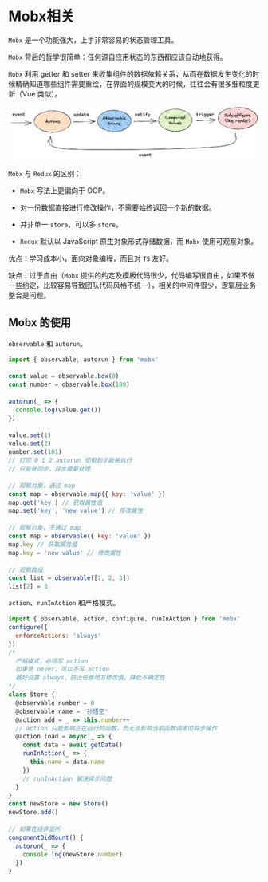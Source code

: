 # Mobx相关

`Mobx` 是一个功能强大，上手非常容易的状态管理工具。

`Mobx` 背后的哲学很简单：任何源自应用状态的东西都应该自动地获得。

`Mobx` 利用 getter 和 setter 来收集组件的数据依赖关系，从而在数据发生变化的时候精确知道哪些组件需要重绘，在界面的规模变大的时候，往往会有很多细粒度更新（Vue 类似）。

![mobx流程图](./img/mobx_process.png)

`Mobx` 与 `Redux` 的区别：

- `Mobx` 写法上更偏向于 OOP。

- 对一份数据直接进行修改操作，不需要始终返回一个新的数据。

- 并非单一 `store`，可以多 `store`。

- `Redux` 默认以 JavaScript 原生对象形式存储数据，而 `Mobx` 使用可观察对象。

优点：学习成本小，面向对象编程，而且对 `TS` 友好。

缺点：过于自由（`Mobx` 提供的约定及模板代码很少，代码编写很自由，如果不做一些约定，比较容易导致团队代码风格不统一），相关的中间件很少，逻辑层业务整合是问题。

## Mobx 的使用

`observable` 和 `autorun`。

```js
import { observable, autorun } from 'mobx'

const value = observable.box(0)
const number = observable.box(100)

autorun(_ => {
  console.log(value.get())
})

value.set(1)
value.set(2)
number.set(101)
// 打印 0 1 2 autorun 使用到才能被执行
// 只能是同步，异步需要处理

// 观察对象，通过 map
const map = observable.map({ key: 'value' })
map.get('key') // 获取属性值
map.set('key', 'new value') // 修改属性

// 观察对象，不通过 map
const map = observable({ key: 'value' })
map.key // 获取属性值
map.key = 'new value' // 修改属性

// 观察数组
const list = observable([1, 2, 3])
list[2] = 3
```

`action`、`runInAction` 和严格模式。

```js
import { observable, action, configure, runInAction } from 'mobx'
configure({
  enforceActions: 'always'
})
/*
  严格模式，必须写 action
  如果是 never，可以不写 action
  最好设置 always，防止任意地方修改值，降低不确定性
*/
class Store {
  @observable number = 0
  @observable name = '孙悟空'
  @action add = _ => this.number++
  // action 只能影响正在运行的函数，而无法影响当前函数调用的异步操作
  @action load = async _ => {
    const data = await getData()
    runInAction(_ => {
      this.name = data.name
    })
    // runInAction 解决异步问题
  }
}
const newStore = new Store()
newStore.add()

// 如果在组件监听
componentDidMount() {
  autorun(_ => {
    console.log(newStore.number)
  })
}
```
